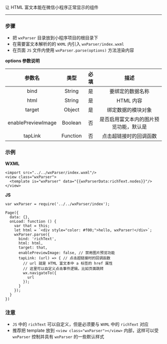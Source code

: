 让 HTML 富文本能在微信小程序正常显示的组件

---

### 步骤

- 把 `wxParser` 目录放到小程序项目的根目录下
- 在需要富文本解析的的 `WXML` 内引入 `wxParser/index.wxml`
- 在页面 `JS` 文件内使用 `wxParser.parse(options)` 方法渲染内容

**options 参数说明**

| 参数名 | 类型   | 必填 |描述 |
| :---:  | :----: | :----: |:----: |
| bind | String | 是 | 要绑定的数据名称 |
| html | String | 是 | HTML 内容 |
| target | Object | 是 | 绑定数据的模块对象 |
| enablePreviewImage | Boolean | 否 | 是否启用富文本内的图片预览功能，默认是 |
| tapLink | Function | 否 | 点击超链接时的回调函数 |

### 示例

**WXML**

```
<import src="../../wxParser/index.wxml"/>
<view class="wxParser">
  <template is="wxParser" data="{{wxParserData:richText.nodes}}"/>
</view>
```

**JS**

```
var wxParser = require('../../wxParser/index');

Page({
  data: {},
  onLoad: function () {
    var that = this;
    let html = `<div style="color: #f00;">hello, wxParser!</div>`;
    wxParser.parse({
      bind: 'richText',
      html: html,
      target: that,
      enablePreviewImage: false, // 禁用图片预览功能
      tapLink: (url) => { // 点击超链接时的回调函数
        // url 就是 HTML 富文本中 a 标签的 href 属性
        // 这里可以自定义点击事件逻辑，比如页面跳转
        wx.navigateTo({
          url
        });
      }
    });
  }
})
```

### 注意

- `JS` 中的 `richText` 可以自定义，但是必须要与 `WXML` 中的 `richText` 对应
- 推荐把 template 放到 `<view class="wxParser"></view>` 内部，这样可以受 `wxParser` 控制并具有 `wxParser` 的一些默认样式

